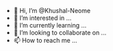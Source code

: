 - 👋 Hi, I’m @Khushal-Neome
- 👀 I’m interested in ...
- 🌱 I’m currently learning ...
- 💞️ I’m looking to collaborate on ...
- 📫 How to reach me ...

<!---
Khushal-Neome/Khushal-Neome is a ✨ special ✨ repository because its `README.md` (this file) appears on your GitHub profile.
You can click the Preview link to take a look at your changes.
--->
